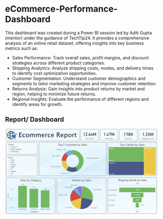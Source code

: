 # eCommerce-Performance-Dashboard
This dashboard was created during a Power BI session led by Aditi Gupta (mentor) under the guidance of TechTip24. It provides a comprehensive analysis of an online retail dataset, offering insights into key business metrics such as:

- Sales Performance: Track overall sales, profit margins, and discount strategies across different product categories.
- Shipping Analytics: Analyze shipping costs, modes, and delivery times to identify cost optimization opportunities.
- Customer Segmentation: Understand customer demographics and segments to tailor marketing strategies and improve customer retention.
- Returns Analysis: Gain insights into product returns by market and region, helping to minimize future returns.
- Regional Insights: Evaluate the performance of different regions and identify areas for growth.

## Report/ Dashboard
![eCommerce Performance Dashboard](https://github.com/ShreyaMoghe20/eCommerce-Performance-Dashboard/blob/main/Ecommerce%20sales.png)

